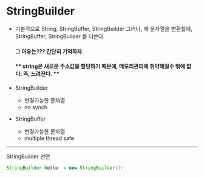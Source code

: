 # StringBuilder

- 기본적으로 String, StringBuffer, StringBuilder
  그러나, 왜 문자열을 변환할때, StringBuffer, StringBuilder 를 더쓴다.

  #### 그 이유는??? 간단히 기억하자.

  #### ** string은 새로운 주소값을 할당하기 때문에, 메모리관리에 취약해질수 밖에 없다. 즉, 느려진다. **

- StringBuilder
  - 변경가능한 문자열
  - no synch
- StringBuffer
  - 변경가능한 문자열
  - multiple thread safe

---

StringBuilder 선언

```java
StringBuilder hello  = new StringBuilder();
```
